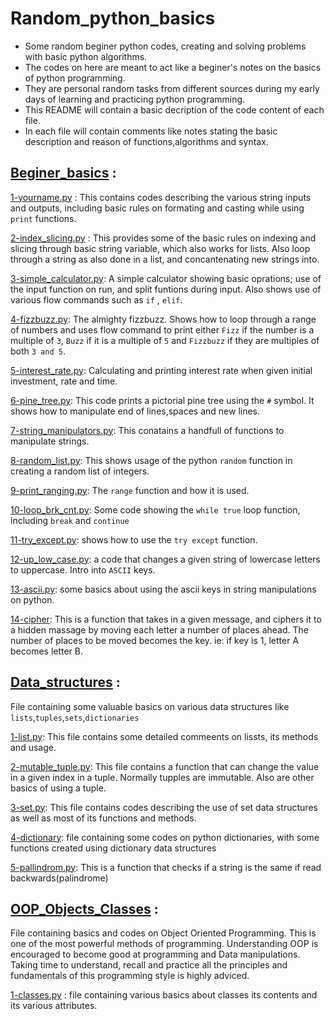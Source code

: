 # Random_python_basics
- Some random beginer python codes, creating and solving problems with basic python algorithms.
- The codes on here are meant to act like a beginer's notes on the basics of python programming.
- They are personal random tasks from different sources during my early days of learning and practicing python programming.
- This README will contain a basic decription of the code content of each file.
- In each file will contain comments like notes  stating the basic description and reason of functions,algorithms and syntax.

## [Beginer_basics](./Beginer_basics/) :
[1-yourname.py](./Beginer_basics/1-yourname.py) : This contains codes describing the various string inputs and outputs, including basic rules on
formating and casting while using `print` functions.

[2-index_slicing.py](./Beginer_basics/2-index_slicing.py) : This provides some of the basic rules on indexing and slicing through basic string variable,
which also works for lists. Also loop through a string as also done in a list, and concantenating new strings into.

[3-simple_calculator.py](./Beginer_basics/3-simple_calculator.py): A simple calculator showing basic oprations;
use of the input function on run, and split funtions during input.
Also shows use of various flow commands such as `if` , `elif`.

[4-fizzbuzz.py](./Beginer_basics/4-fizzbuzz.py): The almighty fizzbuzz. Shows how to loop through a range of numbers and uses flow command to print either
`Fizz` if the number is a multiple of `3`, `Buzz` if it is a multiple of `5` and `Fizzbuzz` if they are multiples of both `3 and 5`.

[5-interest_rate.py](./Beginer_basics/5-interest_rate.py): Calculating and printing interest rate when given initial investment, rate and time.

[6-pine_tree.py](./Beginer_basics/6-pine_tree.py): This code prints a pictorial pine tree using the `#` symbol.
It shows how to manipulate end of lines,spaces and new lines.

[7-string_manipulators.py](./Beginer_basics/7-string_manipulators.py): This conatains a handfull of functions to manipulate strings.

[8-random_list.py](./Beginer_basics/8-random_list.py): This shows usage of the python `random` function in creating a random list of integers.

[9-print_ranging.py](./Beginer_basics/9-print_ranging.py): The `range` function and how it is used.

[10-loop_brk_cnt.py](./Beginer_basics/10-loop_brk_cnt.py): Some code showing the `while true` loop function, including `break` and `continue`

[11-try_except.py](./Beginer_basics/11-try_except.py): shows how to use the `try except` function.

[12-up_low_case.py](./Beginer_basics/12-up_low_case.py): a code that changes a given string of lowercase letters to uppercase. Intro into `ASCII` keys.

[13-ascii.py](./Beginer_basics/13-ascii.py): some basics about using the ascii keys in string manipulations on python.

[14-cipher](./Beginer_basics/14-cipher.py): This is a function that takes in a given message, and ciphers it to a hidden massage by moving each letter a number
of places ahead. The number of places to be moved becomes the key. ie: if key is 1, letter A becomes letter B.


## [Data_structures](./Data_structures/) :
File containing some valuable basics on various data structures like `lists`,`tuples`,`sets`,`dictionaries`

[1-list.py](./Data_structures/1-lists.py): This file contains some detailed commeents on lissts, its methods and usage.

[2-mutable_tuple.py](./Data_structures/2-mutable_tuple.py): This file contains a function that can change the value in a given index in a tuple.
Normally tupples are immutable. Also are other basics of using a tuple.

[3-set.py](./Data_structures/3-sets.py): This file contains codes describing the use of set data structures as well as most of its functions and methods.

[4-dictionary](./Data_structures/4-dictionary.py): file containing some codes on python dictionaries, with some functions created using dictionary
data structures

[5-pallindrom.py](./Data_structures/5-palindrome.py): This is a function that checks if a string is the same if read backwards(palindrome)

## [OOP_Objects_Classes](./OOP_Objects_Classes/) : 
File containing basics and codes on Object Oriented Programming. This is one of the most powerful methods of programming. Understanding OOP is encouraged to
become good at programming and Data manipulations. Taking time to understand, recall and practice all the principles and fundamentals of this programming style
is highly adviced.

[1-classes.py](./OOP_Objects_Classes/1-classes.py) : file containing various basics about classes its contents and its various attributes.
